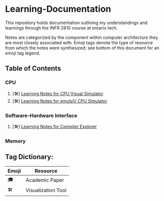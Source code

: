 # Learning-Documentation
This repository holds documentation outlining my understandings and learnings through the INFR 2810 course at ontario tech.

Notes are categorized by the component within computer architecture they are most closely associated with. Emoji tags denote the type of resource from which the notes were synthesized; see bottom of this document for an emoji tag legend. 


## Table of Contents

### CPU
1. [🛠️] [Learning Notes for CPU Visual Simulator](learning_notes.md)
2. [🛠️] [Learning Notes for emulsiV CPU Simulator](learning_notes2.md)

### Software-Hardware Interface
1. [🛠️] [Learning Notes for Compiler Explorer](learning_notes1.md)
 
### Memory


## Tag Dictionary:
| Emoji | Resource | 
|----------|----------|
| 🎓| Academic Paper | 
| 🛠️| Visualization Tool | 
